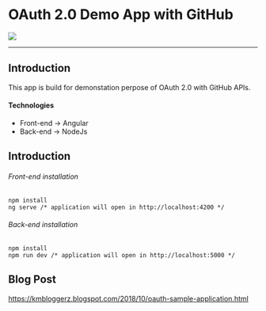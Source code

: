 # OAuth 2.0 Demo App with GitHub

![](https://i0.wp.com/www.supportdriven.com/wp-content/uploads/2017/10/github-logo.png?ssl=1)


------------

## Introduction

This app is build for demonstation perpose of OAuth 2.0 with GitHub APIs.

#### Technologies
-  Front-end -> Angular
- Back-end -> NodeJs

## Introduction

###### Front-end installation 
    npm install
    ng serve /* application will open in http://localhost:4200 */
###### Back-end installation 
    npm install
    npm run dev /* application will open in http://localhost:5000 */

## Blog Post
https://kmbloggerz.blogspot.com/2018/10/oauth-sample-application.html
